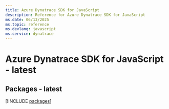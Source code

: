 ```yaml
---
title: Azure Dynatrace SDK for JavaScript
description: Reference for Azure Dynatrace SDK for JavaScript
ms.date: 06/13/2025
ms.topic: reference
ms.devlang: javascript
ms.service: dynatrace
---
```

# Azure Dynatrace SDK for JavaScript - latest
## Packages - latest
[!INCLUDE [packages](dynatrace-index.md)]